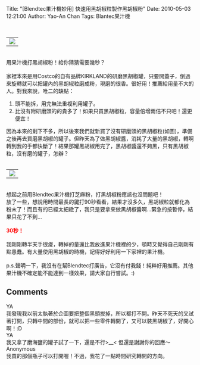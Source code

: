 Title: "[Blendtec果汁機妙用] 快速用黑胡椒粒製作黑胡椒粉"
Date: 2010-05-03 12:21:00
Author: Yao-An Chan
Tags: Blantec果汁機


<div class='post'>
<center><br /><table style="width: auto;"><tbody><tr><td><a href="http://picasaweb.google.com/lh/photo/7GQ8GWZnQDk8uJG7lb8aYA?feat=embedwebsite"><img src="http://lh4.ggpht.com/_mvtDPM7iODU/S95dl9wWbpI/AAAAAAAAHJY/VGA5r6fCb28/s400/YAN_8487.JPG" /></a></td></tr></tbody></table></center><br />用果汁機打黑胡椒粉！給你猜猜需要幾秒？<br /><br />家裡本來是用Costco的自有品牌KIRKLAND的研磨黑胡椒罐，只要開蓋子，倒過來旋轉就可以把罐內的黑胡椒粒磨成粉，現磨的很香。很好用！推薦給用量不大的人。對我來說，唯二的缺點：<br /><ol><li>頭不能拆，用完無法重複利用罐子。</li><li>比沒有附研磨頭的的貴多了！如果只買黑胡椒粒，容量倍增兩倍不只吧！還更便宜！</li></ol>因為本來的剩下不多，所以後來我們就新買了沒有研磨頭的黑胡椒粒(如圖)，準備之後再去買磨黑胡椒的罐子。但昨天為了做黑胡椒醬，消耗了大量的黑胡椒，轉啊轉到我的手都快斷了！結果那罐黑胡椒用完了，黑胡椒醬還不夠黑，只有黑胡椒粒，沒有磨的罐子，怎辦？<br /><center> <br /><table style="width: auto;"><tbody><tr><td><a href="http://picasaweb.google.com/lh/photo/gjylcJ6wQg7GRk6A9jpr7A?feat=embedwebsite"><img src="http://lh3.ggpht.com/_mvtDPM7iODU/S95doSN_y8I/AAAAAAAAHJc/2rY7SpJwX_0/s400/YAN_8491.JPG" /></a></td></tr></tbody></table></center><br />想起之前用Blendtec果汁機打芝麻粉，打黑胡椒粉應該也沒問題吧！<br />放了一些，想說用時間最長的鍵打90秒看看，結果才沒多久，黑胡椒粒就都化為粉末了！而且有的已經太細緻了，我只是要拿來做黑胡椒醬啊...緊急的按暫停，結果只花了不到...<br /><br /><b><span class="Apple-style-span" style="color: red;">30秒！</span></b><br /><br />我剛剛轉半天手很痠，轉掉的量還比我放進果汁機裡的少，頓時又覺得自己剛剛有點愚蠢。有大量使用黑胡椒的時機，記得好好利用一下家裡的果汁機。<br /><br />p.s.聲明一下，我沒有在幫Blendtec打廣告，它沒有付我錢！純粹好用推薦。其他果汁機不確定能不能達到一樣效果，請大家自行嘗試。:)</div>
<h2>Comments</h2>
<div class='comments'>
<div class='comment'>
<div class='author'>YA</div>
<div class='content'>
我發現我以前太執著於企圖要把整個黑頭拔掉，所以都打不開。昨天不死天的又試著打開，只轉中間的部份，就可以把一些零件轉開了，又可以裝黑胡椒了，好開心啊！:D</div>
</div>
<div class='comment'>
<div class='author'>YA</div>
<div class='content'>
我又拿了磨海鹽的罐子試了一下，還是不行&gt;__&lt; 但還是謝謝你的回應～</div>
</div>
<div class='comment'>
<div class='author'>Anonymous</div>
<div class='content'>
我買的那個瓶子可以打開喔！不過，我花了一點時間研究轉開的方向。</div>
</div>
</div>
